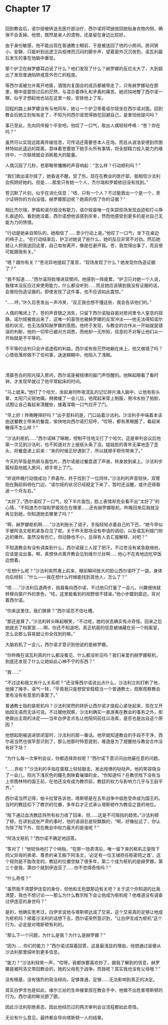 # Chapter 17

<br>
回到教会后，诺尔娅被转送去医疗部治疗，西尔诺将项链放回她贴身衣物内侧，确保不会丢掉。他想，既然是亲人的遗物，还是留在身边比较好。

由于身份敏感，他不能出现在普通教士眼前，于是被送回了他的小房间。房间狭小、安静，只能听到巡逻卫兵规律而沉闷的脚步声，望着窗外沉沉夜色，诺瓦利最后发生的事在他脑中重现。

那个护卫在赫罗娜耳边说了什么？他们发现了什么？赫罗娜的反应太大了，大到超出了发现普通陷阱或意外伤亡的程度。

等西尔诺被允许离开地窖，酒馆内复国会的成员都被带走了，只有赫罗娜站在那里，眼中是震惊过后的茫然，与混合着挣扎和矛盾的痛苦。她迟钝地瞥了西尔诺一眼，似乎才想起他也站在这里一般，安排他上了车。

回程的路上赫罗娜没有与他同车，她让一个护卫带着诺尔娅坐在西尔诺对面。回到教会后她立刻匆匆走了，不知为何西尔诺觉得她在回避自己，是害怕他提问吗？

事已至此，先向同伴报个平安吧。他叹了一口气，取出人偶轻轻呼唤：“苍？你在吗？”

虽然可以实现远距离传输信息，可传话还需要苍本人在场。而且从波洛安德到奈图林特如此遥远的距离，意味着苍要放下她手头所有事情，将全部精力投入能力的维持中，一次联络就会消耗极大的能量。

人偶沉寂了几秒，苍那略带慵懒的声音响起：“怎么样？行动顺利吗？”

“我们救出诺尔娅了，她昏迷不醒，受了伤，现在在教会的医疗部，我相信沙法利会照顾好她的。但是……那里只有她一个人，杰尔瑞和罗姬依旧没有找到。”

苍沉默了片刻，似乎在消化信息：“啧，只有一个人？不过能救出一个是一个，至少证明你的方向没错。赫罗娜那边呢？她真的信了你的证据？”

相比杰尔瑞，罗姬和诺尔娅没有能力，诺尔娅是唯一在失踪现场发现血迹和打斗挣扎痕迹的。看到她活着，西尔诺想他该感到庆幸，然而他感受到更多的是对自己无能为力的愤恨。

“行动是她亲自带队的，她相信了……至少行动上是。”他叹了一口气，坐下在桌边的椅子上，“在行动结束后，护卫对她说了些什么，她的反应非常不对劲。然后她就让人把我送回这里，自己匆匆离开，像是在避开我。苍，我觉得出事了，而且很可能跟我有关。”

“嗯？跟你有关？”苍诧异地提起了尾音，“现场发现了什么？她发现你伪造证据了？”

“我不知道……”西尔诺将脸埋进双臂间，他感到一阵疲累，“护卫只对她一个人说，我根本没反应过来使用能力，什么都没听到……而且她应该猜到我没有证据的话，会冒险伪造证据的。即使发现了这件事，也不应该如此震惊。”

“……哼。”许久后苍发出一声冷笑，“反正我也想不懂这些，我会告诉他们的。”

人偶的嘴闭上了，苍的声音随之消失，只留下西尔诺独自面对房间里令人窒息的寂静。诺尔娅被救出来了，这唯一的喜悦也被赫罗娜的反常冲淡——他无法得知诺尔娅的状况，也无法探知赫罗娜的意图。他终于发现，与教会的合作从一开始就是错误的判断，他的一切早已被对方洞悉，而他却一无所知，信息的不对等让他们从一开始就是不平等的。

不平等的谈判只会许诺虚假的利益，西尔诺有些茫然地躺在床上，他又做错了吗？心情低落却做不了任何事，迷迷糊糊中，他陷入了浅眠。

<br>

清晨苍白的阳光探入房间，西尔诺是被规律的敲门声惊醒的。他眯起眼看了看时钟，才发现早就过了他平常起床的时间。

“马上就来。”他打了个哈欠，坐起身时昨夜混乱的记忆碎片涌入脑中，让他有些头晕，太阳穴尖锐地痛。稍微缓了一会儿后，他爬起来穿上制服，用冷水拍了拍脸，试图让自己看起来清醒些，接着深吸一口气拉开了门。

“早上好！昨晚睡得好吗？”出乎意料的是，门口站着沙法利。沙法利手中端着本该由送餐教士带来的餐盘，愉快地向西尔诺打招呼，“哎呀，都有黑眼圈了，看起来睡得不怎么样？”

“沙法利枢机……”西尔诺眯了眯眼，控制不住地又打了个哈欠。这是审判会议后他第一次见到沙法利，也不知道对方上报纸头条了没。娃娃脸的青年无辜地歪了歪头，将餐盘递上前来：“来的时候正好遇到了，所以就顺手帮你带来了。”

今天的早饭是热粥与面包片，西尔诺接过餐盘道了声谢，转身放到桌上。沙法利步履轻盈地踏入房间，顺手带上了门。

“听说昨晚行动很成功？恭喜你，终于找到了一位同伴。”沙法利的声音轻快，双臂抱在胸前斜倚在门边，“诺尔娅的状况已经稳定下来了，暂时还没醒，或许还得昏迷一个月左右。”

“太好了。”西尔诺叹了一口气，咬下半片面包，脸上表情却完全看不出“太好了”的心情，“不知道杰尔瑞和罗姬现在在哪里……还有赫罗娜枢机，昨晚回来后我就没再见到她，你知道她去哪里了吗？”

“啊，赫罗娜枢机啊……”沙法利拖长了调子，手指轻轻点着自己的下巴，“她今早似乎被阿洛文枢机紧急召见了呢，关于昨天那场没有申请的调动，以及诺瓦利城门附近的爆炸。虽然没有伤亡，但动静也不小，总得有人去汇报解释，对吧？”

不知道教会有没有调查到什么，西尔诺替三人捏了把汗。不过苍没有紧急联络他，应该是没出事。啊，真想快点离开教会见到维尔兰丝啊……他心不在焉地边吃早饭边想着。

“在想什么呢？”沙法利突然凑上前来，眼前瞬间放大的脸让西尔诺吓了一跳，身体向后倾斜：“什么——我在想什么时候能找到其他人，怎么了？”

“唔……”沙法利后退两步，挑眉看向西尔诺，不过他只打量了一会儿，兴趣很快就转移向窗户外的景色，“哇，这里能看到的视野很不错诶。”他小步踱到窗边，背对着西尔诺。

“你来这里住，我们换换？”西尔诺忍不住吐槽。

“那还是算了。”沙法利转头眯起眼笑，“不过呢，她的状态确实有点奇怪。回来之后她就去了档案室……啊，你还不知道吧，真正机密的信息被储藏在另一个档案室，怎么会那么容易就让你全找到的嘛。”

大脑宕机了一会儿，西尔诺才意识到他说的是赫罗娜。

“你昨晚在诺瓦利真的什么都没看见、什么都没听见吗？我们亲爱的赫罗娜枢机，到底还发现了什么让她如此心神不宁的东西？”

“我……”

“不过这和我又有什么关系呢？”还没等西尔诺说出点什么，沙法利立刻打断了他，他摊了摊手，语气一转，“毕竟我只是想安安稳稳当一个普通教士，观察观察教会里有没有有意思的事罢了。”

普通教士指的是枢机吗？沙法利突然的转折让西尔诺才提起心紧张起来，现在又开始因无语而无话可说。不过据他观察，沙法利确实一直游离在教会的事务之外，拒绝做出主观的决定——当年白伊言点名让他陪同前往以洛索，是否也是出自这个原因？

他想起刚被送进禁闭室时，沙法利的那一番话。他早就知道教会的手段不干净，西尔诺当然也很早意识到了，那么他那时特意提到，难道是为了提醒他与教会合作没有好下场？

“为什么每一次审判会议，你都选择弃权呢？”西尔诺下意识问出他最在意的问题。

“……弃权？”沙法利的手指在窗框上轻轻敲击，发出规律的哒哒声。他的笑容隐没了一会儿，阳光下浅灰色的瞳孔倒映着璀璨的金，“你知道吗？在教宗陛下没有当上奈图林特的国王前，在他还没有成为教宗前，教廷的权力与影响力几乎与王庭平齐。”

西尔诺当然记得，帕卡拉曾告诉他，塔斯顿是在五年战争中临危受命成为国王的。当时的教廷扣下了教宗的位置，多年后才正式承认塔斯顿作为教会之首的地位。

“陛下通过血洗教廷将所有权力收了回来，但……这是不可阻挡的趋势。”沙法利顿了顿，在讲到这些严肃的事时，他的语调总是轻飘飘的，“啊，好像扯远了，你认为除了陛下外，现在教会中权力最大的是谁呢？”

“阿洛文枢机？”西尔诺不确定地回答。

“答对了！”他轻快地打了个响指，“在那一场肃清后，唯一留下来的枢机正是陛下同父异母的弟弟、尊贵的亲王殿下阿洛文，‘必定有一位王储担任枢密院之首’，这个规则是不能改变的。教廷的位置空缺了很多年，第二个成为枢机的是赫罗娜，第三个是我，第四个就到伊连亚了……你不觉得奇怪吗？”

“什么奇怪？”

“虽然我不清楚伊连亚的身份，但他和无色盟那边有关吧？关于这个你知道的比我清楚，我也不想讨论——那么为什么教宗陛下会让他成为枢机呢？他难道没有调查过伊连亚的身世吗？”

是的，他确实思考过，白伊言说他与塔斯顿达成了交易，这个交易真的足够让他成为枢机吗？顺着沙法利的话想下去，西尔诺突然意识到，“让白伊言成为枢机”这个行为，必定是对塔斯顿有利的。

“那么下一个问题，为什么是我？为什么是赫罗娜？”

“因为……你们的能力？”西尔诺试探着回答，这是最浅显的理由，他想通过装傻从沙法利那里探听到更多信息。

“能力？”沙法利轻笑一声，“哎呀，我都快要喜欢你了。据我了解到的信息，赫罗娜是被阿洛文带回教会的，她的父母死于战争，而我呢？其实我也没有父母哦？”

没有根基，没有强烈的政治倾向，足够普通，足够……无法影响到真正的决定。

其实白伊言也是如此，维尔兰丝的生命被拿捏在教会手中，他做不出危害塔斯顿的行为。西尔诺的眸光颤了颤。

因此沙法利拒绝表态，因此他经历过的两次审判会议流程都如此奇怪。

无论有什么意见，最终都会导向塔斯顿一人的结果。
